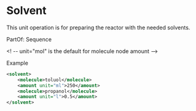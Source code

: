 # Solvent

This unit operation is for preparing the reactor with the needed solvents.

PartOf: Sequence

<! -- unit="mol" is the default for molecule node amount -->
 
Example

~~~ xml
<solvent>
    <molecule>toluol</molecule>
    <amount unit="ml">250</amount>
    <molecule>propanol</molecule>
    <amount unit="l">0.5</amount>  
</solvent>
~~~
